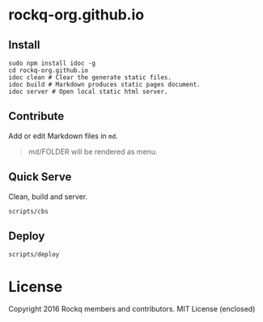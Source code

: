 # rockq-org.github.io

## Install
```
sudo npm install idoc -g
cd rockq-org.github.io
idoc clean # Clear the generate static files.
idoc build # Markdown produces static pages document.
idoc server # Open local static html server.
```


## Contribute
Add or edit Markdown files in ```md```.

> md/FOLDER will be rendered as menu.

## Quick Serve
Clean, build and server.

```
scripts/cbs
```

## Deploy

```
scripts/deploy
```

# License
Copyright 2016 Rockq members and contributors. MIT License (enclosed)